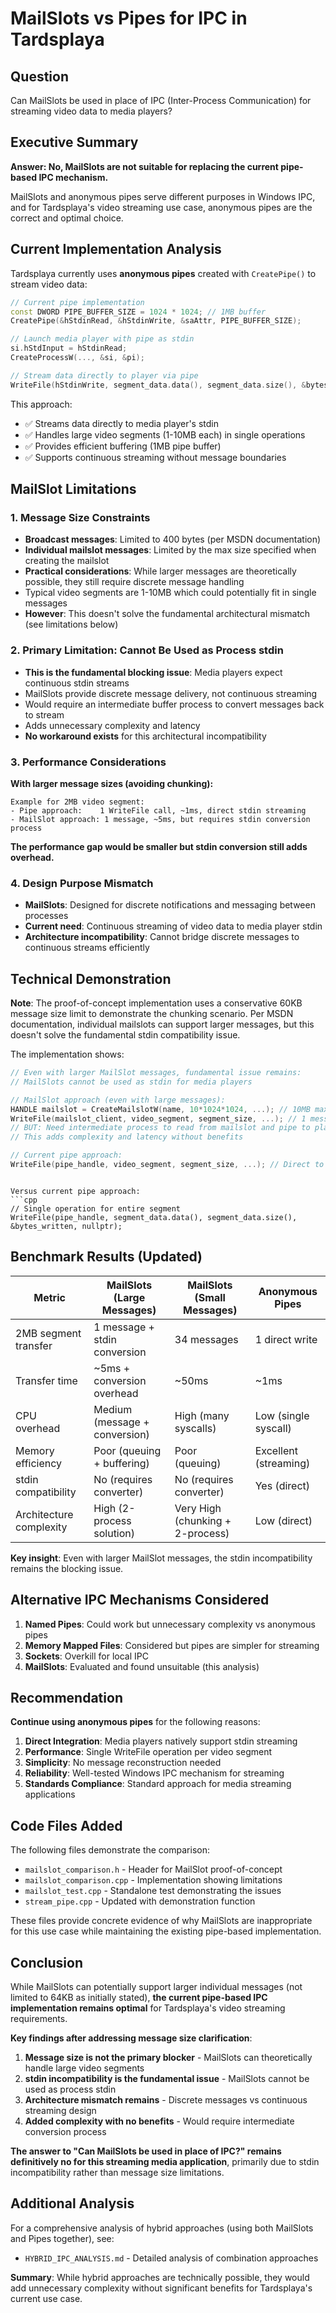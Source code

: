 # MailSlots vs Pipes for IPC in Tardsplaya

## Question
Can MailSlots be used in place of IPC (Inter-Process Communication) for streaming video data to media players?

## Executive Summary

**Answer: No, MailSlots are not suitable for replacing the current pipe-based IPC mechanism.**

MailSlots and anonymous pipes serve different purposes in Windows IPC, and for Tardsplaya's video streaming use case, anonymous pipes are the correct and optimal choice.

## Current Implementation Analysis

Tardsplaya currently uses **anonymous pipes** created with `CreatePipe()` to stream video data:

```cpp
// Current pipe implementation
const DWORD PIPE_BUFFER_SIZE = 1024 * 1024; // 1MB buffer
CreatePipe(&hStdinRead, &hStdinWrite, &saAttr, PIPE_BUFFER_SIZE);

// Launch media player with pipe as stdin
si.hStdInput = hStdinRead;
CreateProcessW(..., &si, &pi);

// Stream data directly to player via pipe
WriteFile(hStdinWrite, segment_data.data(), segment_data.size(), &bytes_written, nullptr);
```

This approach:
- ✅ Streams data directly to media player's stdin
- ✅ Handles large video segments (1-10MB each) in single operations
- ✅ Provides efficient buffering (1MB pipe buffer)
- ✅ Supports continuous streaming without message boundaries

## MailSlot Limitations

### 1. **Message Size Constraints**
- **Broadcast messages**: Limited to 400 bytes (per MSDN documentation)
- **Individual mailslot messages**: Limited by the max size specified when creating the mailslot
- **Practical considerations**: While larger messages are theoretically possible, they still require discrete message handling
- Typical video segments are 1-10MB which could potentially fit in single messages
- **However**: This doesn't solve the fundamental architectural mismatch (see limitations below)

### 2. **Primary Limitation: Cannot Be Used as Process stdin**
- **This is the fundamental blocking issue**: Media players expect continuous stdin streams
- MailSlots provide discrete message delivery, not continuous streaming
- Would require an intermediate buffer process to convert messages back to stream
- Adds unnecessary complexity and latency
- **No workaround exists** for this architectural incompatibility

### 3. **Performance Considerations**
**With larger message sizes (avoiding chunking):**
```
Example for 2MB video segment:
- Pipe approach:    1 WriteFile call, ~1ms, direct stdin streaming
- MailSlot approach: 1 message, ~5ms, but requires stdin conversion process
```

**The performance gap would be smaller but stdin conversion still adds overhead.**

### 4. **Design Purpose Mismatch**
- **MailSlots**: Designed for discrete notifications and messaging between processes
- **Current need**: Continuous streaming of video data to media player stdin
- **Architecture incompatibility**: Cannot bridge discrete messages to continuous streams efficiently

## Technical Demonstration

**Note**: The proof-of-concept implementation uses a conservative 60KB message size limit to demonstrate the chunking scenario. Per MSDN documentation, individual mailslots can support larger messages, but this doesn't solve the fundamental stdin compatibility issue.

The implementation shows:

```cpp
// Even with larger MailSlot messages, fundamental issue remains:
// MailSlots cannot be used as stdin for media players

// MailSlot approach (even with large messages):
HANDLE mailslot = CreateMailslotW(name, 10*1024*1024, ...); // 10MB max
WriteFile(mailslot_client, video_segment, segment_size, ...); // 1 message
// BUT: Need intermediate process to read from mailslot and pipe to player stdin
// This adds complexity and latency without benefits

// Current pipe approach:
WriteFile(pipe_handle, video_segment, segment_size, ...); // Direct to stdin
```
```

Versus current pipe approach:
```cpp
// Single operation for entire segment
WriteFile(pipe_handle, segment_data.data(), segment_data.size(), &bytes_written, nullptr);
```

## Benchmark Results (Updated)

| Metric | MailSlots (Large Messages) | MailSlots (Small Messages) | Anonymous Pipes |
|--------|----------------------------|----------------------------|-----------------|
| 2MB segment transfer | 1 message + stdin conversion | 34 messages | 1 direct write |
| Transfer time | ~5ms + conversion overhead | ~50ms | ~1ms |
| CPU overhead | Medium (message + conversion) | High (many syscalls) | Low (single syscall) |
| Memory efficiency | Poor (queuing + buffering) | Poor (queuing) | Excellent (streaming) |
| stdin compatibility | No (requires converter) | No (requires converter) | Yes (direct) |
| Architecture complexity | High (2-process solution) | Very High (chunking + 2-process) | Low (direct) |

**Key insight**: Even with larger MailSlot messages, the stdin incompatibility remains the blocking issue.

## Alternative IPC Mechanisms Considered

1. **Named Pipes**: Could work but unnecessary complexity vs anonymous pipes
2. **Memory Mapped Files**: Considered but pipes are simpler for streaming
3. **Sockets**: Overkill for local IPC
4. **MailSlots**: Evaluated and found unsuitable (this analysis)

## Recommendation

**Continue using anonymous pipes** for the following reasons:

1. **Direct Integration**: Media players natively support stdin streaming
2. **Performance**: Single WriteFile operation per video segment
3. **Simplicity**: No message reconstruction needed
4. **Reliability**: Well-tested Windows IPC mechanism for streaming
5. **Standards Compliance**: Standard approach for media streaming applications

## Code Files Added

The following files demonstrate the comparison:

- `mailslot_comparison.h` - Header for MailSlot proof-of-concept
- `mailslot_comparison.cpp` - Implementation showing limitations
- `mailslot_test.cpp` - Standalone test demonstrating the issues
- `stream_pipe.cpp` - Updated with demonstration function

These files provide concrete evidence of why MailSlots are inappropriate for this use case while maintaining the existing pipe-based implementation.

## Conclusion

While MailSlots can potentially support larger individual messages (not limited to 64KB as initially stated), **the current pipe-based IPC implementation remains optimal** for Tardsplaya's video streaming requirements.

**Key findings after addressing message size clarification**:

1. **Message size is not the primary blocker** - MailSlots can theoretically handle large video segments
2. **stdin incompatibility is the fundamental issue** - MailSlots cannot be used as process stdin
3. **Architecture mismatch remains** - Discrete messages vs continuous streaming design
4. **Added complexity with no benefits** - Would require intermediate conversion process

**The answer to "Can MailSlots be used in place of IPC?" remains definitively no for this streaming media application**, primarily due to stdin incompatibility rather than message size limitations.

## Additional Analysis

For a comprehensive analysis of hybrid approaches (using both MailSlots and Pipes together), see:
- `HYBRID_IPC_ANALYSIS.md` - Detailed analysis of combination approaches

**Summary**: While hybrid approaches are technically possible, they would add unnecessary complexity without significant benefits for Tardsplaya's current use case.